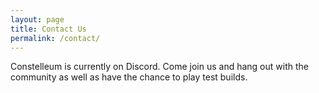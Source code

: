```yaml
---
layout: page
title: Contact Us
permalink: /contact/
---
```


Constelleum is currently on Discord. Come join us and hang out with the community as well as have the chance to play test builds.
